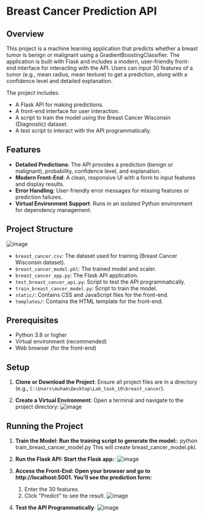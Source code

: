 # Breast Cancer Prediction API

## Overview

This project is a machine learning application that predicts whether a breast tumor is benign or malignant using a GradientBoostingClassifier. The application is built with Flask and includes a modern, user-friendly front-end interface for interacting with the API. Users can input 30 features of a tumor (e.g., mean radius, mean texture) to get a prediction, along with a confidence level and detailed explanation.

The project includes:
- A Flask API for making predictions.
- A front-end interface for user interaction.
- A script to train the model using the Breast Cancer Wisconsin (Diagnostic) dataset.
- A test script to interact with the API programmatically.

## Features

- **Detailed Predictions**: The API provides a prediction (benign or malignant), probability, confidence level, and explanation.
- **Modern Front-End**: A clean, responsive UI with a form to input features and display results.
- **Error Handling**: User-friendly error messages for missing features or prediction failures.
- **Virtual Environment Support**: Runs in an isolated Python environment for dependency management.

## Project Structure
![image](https://github.com/user-attachments/assets/5f9bd013-d220-43f4-983b-463d3e026651)


- `breast_cancer.csv`: The dataset used for training (Breast Cancer Wisconsin dataset).
- `breast_cancer_model.pkl`: The trained model and scaler.
- `breast_cancer_app.py`: The Flask API application.
- `test_breast_cancer_api.py`: Script to test the API programmatically.
- `train_breast_cancer_model.py`: Script to train the model.
- `static/`: Contains CSS and JavaScript files for the front-end.
- `templates/`: Contains the HTML template for the front-end.

## Prerequisites

- Python 3.8 or higher
- Virtual environment (recommended)
- Web browser (for the front-end)

## Setup

1. **Clone or Download the Project**:
   Ensure all project files are in a directory (e.g., `C:\Users\muham\Desktop\Lab_task_10\breast_cancer`).

2. **Create a Virtual Environment**:
   Open a terminal and navigate to the project directory:
  ![image](https://github.com/user-attachments/assets/d2e60181-ba99-4cf9-9f0b-0223c3992fc0)

## Running the Project

1. **Train the Model: Run the training script to generate the model:**:
   python train_breast_cancer_model.py
   This will create breast_cancer_model.pkl.
   
3. **Run the Flask API: Start the Flask app:**:
   ![image](https://github.com/user-attachments/assets/fdd2d3e9-b284-44d9-8fd9-961cc9ed6625)
   
3. **Access the Front-End: Open your browser and go to http://localhost:5001. You’ll see the prediction form:**
   1. Enter the 30 features.
   2. Click "Predict" to see the result.
   ![image](https://github.com/user-attachments/assets/e149b836-0adb-4b7c-9e97-75782a8dd74b)

4. **Test the API Programmatically**:
   ![image](https://github.com/user-attachments/assets/f2d19344-4867-4276-b383-9fbf3aaf8c9f)



